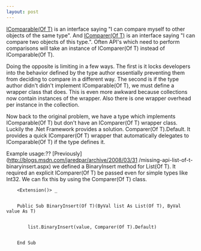 ```yaml
---
layout: post
---
```

[IComparable(Of T)](http://msdn2.microsoft.com/en-us/library/4d7sx9hd.aspx) is
an interface saying "I can compare myself to other objects of the same type".
And [IComparer(Of T)](http://msdn2.microsoft.com/en-us/library/8ehhxeaf.aspx)
is an interface saying "I can compare two objects of this type.". Often API's
which need to perform comparisons will take an instance of IComparer(Of T)
instead of IComparable(Of T).

Doing the opposite is limiting in a few ways. The first is it locks
developers into the behavior defined by the type author essentially preventing
them from deciding to compare in a different way. The second is if the type
author didn't didn't implement IComparable(Of T), we must define a wrapper
class that does. This is even more awkward because collections now contain
instances of the wrapper. Also there is one wrapper overhead per instance in
the collection.

Now back to the original problem, we have a type which implements
IComparable(Of T) but don't have an IComparer(Of T) wrapper class. Luckily
the .Net Framework provides a solution. Comparer(Of T).Default. It provides
a quick IComparer(Of T) wrapper that automatically delegates to IComparable(Of
T) if the type defines it.

Example usage:?? [Previously](http://blogs.msdn.com/jaredpar/archive/2008/03/31
/missing-api-list-of-t-binaryinsert.aspx) we defined a BinaryInsert method for
List(Of T). It required an explicit IComparer(Of T) be passed even for simple
types like Int32. We can fix this by using the Comparer(Of T) class.

    
    
        <Extension()> _


        Public Sub BinaryInsert(Of T)(ByVal list As List(Of T), ByVal value As T)


            list.BinaryInsert(value, Comparer(Of T).Default)


        End Sub

